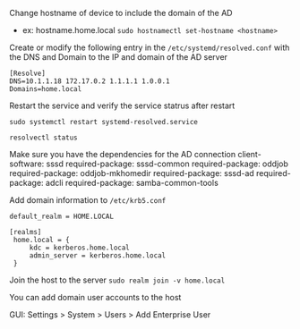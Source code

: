 Change hostname of device to include the domain of the AD 

- ex: hostname.home.local
	`sudo hostnamectl set-hostname <hostname>`

Create or modify the following entry in the `/etc/systemd/resolved.conf` with the DNS and Domain to the IP and domain of the AD server 
```
[Resolve]
DNS=10.1.1.18 172.17.0.2 1.1.1.1 1.0.0.1
Domains=home.local
```
Restart the service and verify the service statrus after restart 
```
sudo systemctl restart systemd-resolved.service
```
```
resolvectl status
```
Make sure you have the dependencies for the AD connection 
  client-software: sssd
  required-package: sssd-common
  required-package: oddjob
  required-package: oddjob-mkhomedir
  required-package: sssd-ad
  required-package: adcli
  required-package: samba-common-tools

Add domain information to `/etc/krb5.conf` <br />
```
default_realm = HOME.LOCAL
```

```
[realms]
 home.local = {
     kdc = kerberos.home.local
     admin_server = kerberos.home.local
 }
```

Join the host to the server 
`sudo realm join -v home.local`

You can add domain user accounts to the host 

GUI:  Settings > System > Users > Add Enterprise User
